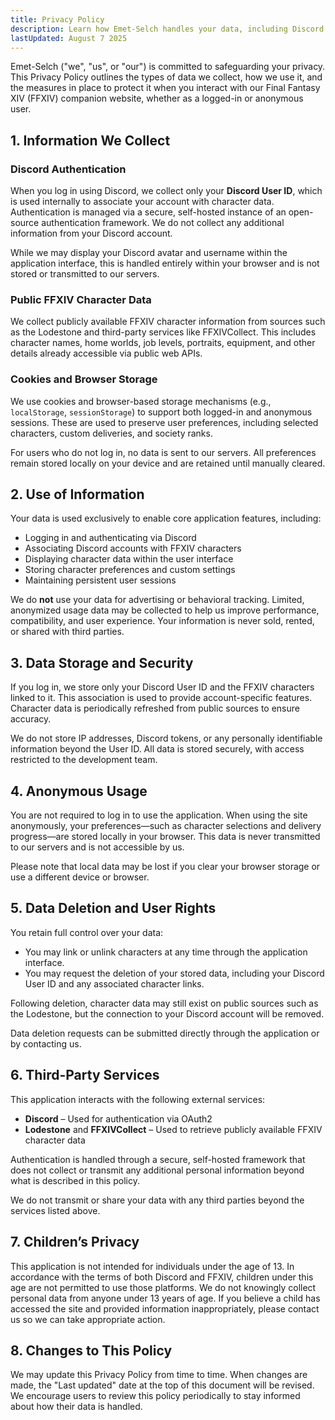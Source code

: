 ```yaml
---
title: Privacy Policy
description: Learn how Emet-Selch handles your data, including Discord authentication and public FFXIV character information, with full transparency and respect for your privacy.
lastUpdated: August 7 2025
---
```


Emet-Selch ("we", "us", or "our") is committed to safeguarding your privacy. This Privacy Policy outlines the types of data we collect, how we use it, and the measures in place to protect it when you interact with our Final Fantasy XIV (FFXIV) companion website, whether as a logged-in or anonymous user.

## 1. Information We Collect

### Discord Authentication

When you log in using Discord, we collect only your **Discord User ID**, which is used internally to associate your account with character data. Authentication is managed via a secure, self-hosted instance of an open-source authentication framework. We do not collect any additional information from your Discord account.

While we may display your Discord avatar and username within the application interface, this is handled entirely within your browser and is not stored or transmitted to our servers.

### Public FFXIV Character Data

We collect publicly available FFXIV character information from sources such as the Lodestone and third-party services like FFXIVCollect. This includes character names, home worlds, job levels, portraits, equipment, and other details already accessible via public web APIs.

### Cookies and Browser Storage

We use cookies and browser-based storage mechanisms (e.g., `localStorage`, `sessionStorage`) to support both logged-in and anonymous sessions. These are used to preserve user preferences, including selected characters, custom deliveries, and society ranks.

For users who do not log in, no data is sent to our servers. All preferences remain stored locally on your device and are retained until manually cleared.

## 2. Use of Information

Your data is used exclusively to enable core application features, including:

- Logging in and authenticating via Discord
- Associating Discord accounts with FFXIV characters
- Displaying character data within the user interface
- Storing character preferences and custom settings
- Maintaining persistent user sessions

We do **not** use your data for advertising or behavioral tracking. Limited, anonymized usage data may be collected to help us improve performance, compatibility, and user experience. Your information is never sold, rented, or shared with third parties.

## 3. Data Storage and Security

If you log in, we store only your Discord User ID and the FFXIV characters linked to it. This association is used to provide account-specific features. Character data is periodically refreshed from public sources to ensure accuracy.

We do not store IP addresses, Discord tokens, or any personally identifiable information beyond the User ID. All data is stored securely, with access restricted to the development team.

## 4. Anonymous Usage

You are not required to log in to use the application. When using the site anonymously, your preferences—such as character selections and delivery progress—are stored locally in your browser. This data is never transmitted to our servers and is not accessible by us.

Please note that local data may be lost if you clear your browser storage or use a different device or browser.

## 5. Data Deletion and User Rights

You retain full control over your data:

- You may link or unlink characters at any time through the application interface.
- You may request the deletion of your stored data, including your Discord User ID and any associated character links.

Following deletion, character data may still exist on public sources such as the Lodestone, but the connection to your Discord account will be removed.

Data deletion requests can be submitted directly through the application or by contacting us.

## 6. Third-Party Services

This application interacts with the following external services:

- **Discord** – Used for authentication via OAuth2
- **Lodestone** and **FFXIVCollect** – Used to retrieve publicly available FFXIV character data

Authentication is handled through a secure, self-hosted framework that does not collect or transmit any additional personal information beyond what is described in this policy.

We do not transmit or share your data with any third parties beyond the services listed above.

## 7. Children’s Privacy

This application is not intended for individuals under the age of 13. In accordance with the terms of both Discord and FFXIV, children under this age are not permitted to use those platforms. We do not knowingly collect personal data from anyone under 13 years of age. If you believe a child has accessed the site and provided information inappropriately, please contact us so we can take appropriate action.

## 8. Changes to This Policy

We may update this Privacy Policy from time to time. When changes are made, the "Last updated" date at the top of this document will be revised. We encourage users to review this policy periodically to stay informed about how their data is handled.
